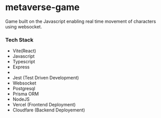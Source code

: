 # metaverse-game
Game built on the Javascript enabling real time movement of characters using websocket.
### Tech Stack
- Vite(React)
- Javascript
- Typescript
- Express
- 
- Jest (Test Driven Development)
- Websocket
- Postgresql
- Prisma ORM
- NodeJS
- Vercel (Frontend Deployment)
- Cloudfare (Backend Deployement)
